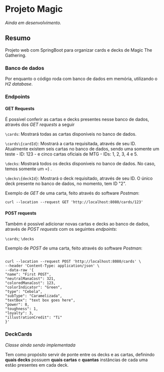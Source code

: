 # Projeto Magic 
*Ainda em desenvolvimento.*

## Resumo
Projeto web com SpringBoot para organizar cards e decks de Magic The Gathering.

### Banco de dados

Por enquanto o código roda com banco de dados em memória, utilizando o *H2 database*.

### Endpoints

#### GET Requests
É possível conferir as cartas e decks presentes nesse banco de dados, através dos *GET requests* a seguir

`\cards`: Mostrará todas as cartas disponíveis no banco de dados.

`\cards\{cardId}`: Mostrará a carta requisitada, através de seu ID. Atualmente existem seis cartas no banco de dados, sendo uma somente um teste - ID: 123 - e cinco cartas oficiais de MTG - IDs: 1, 2, 3, 4 e 5.

`\decks`: Mostrará todos os decks disponíveis no banco de dados. No caso, temos somente um =) .

`\decks\{deckId}`: Mostrará o deck requisitado, através de seu ID. O único deck presente no banco de dados, no momento, tem ID "2".

Exemplo de *GET* de uma carta, feito através do software *Postman*:

```
curl --location --request GET 'http://localhost:8080/cards/123'
```

#### POST requests

Também é possível adicionar novas cartas e decks ao banco de dados, através de *POST requests* com os seguintes *endpoints*:

`\cards`; `\decks`

Exemplo de *POST* de uma carta, feito através do software *Postman*:

``` 

curl --location --request POST 'http://localhost:8080/cards' \
--header 'Content-Type: application/json' \
--data-raw '{
"name": "First POST",
"neutralManaCost": 321,
"coloredManaCost": 123,
"colorIndicator": "Green",
"type": "Cebola",
"subType": "Caramelizada",
"textBox": "text box goes here",
"power": 8,
"toughness": 1,
"loyalty": 3,
"illustrationCredit": "Ti"
}'

```

### DeckCards

*Classe ainda sendo implementada*

Tem como propósito servir de ponte entre os decks e as cartas, definindo **quais decks** possuem **quais cartas** e **quantas** instâncias de cada uma estão presentes em cada deck.